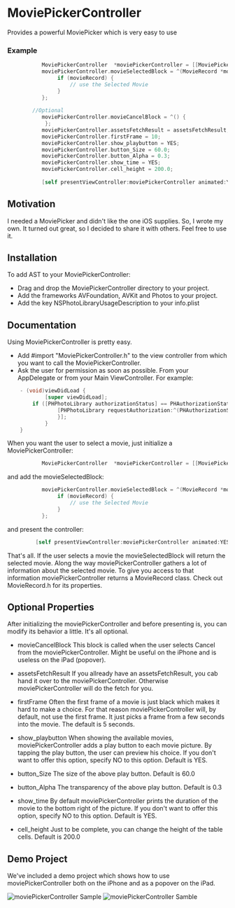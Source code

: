 # MoviePickerController
Provides a powerful MoviePicker which is very easy to use 

### Example
``` objective-c
           MoviePickerController  *moviePickerController = [[MoviePickerController alloc] init];
           moviePickerController.movieSelectedBlock = ^(MovieRecord *movieRecord) {
                if (movieRecord) {
                    // use the Selected Movie
                }
           };
           
		//Optional
           moviePickerController.movieCancelBlock = ^() {
            };
           moviePickerController.assetsFetchResult = assetsFetchResult;
           moviePickerController.firstFrame = 10;
           moviePickerController.show_playbutton = YES;
           moviePickerController.button_Size = 60.0;
           moviePickerController.button_Alpha = 0.3;
           moviePickerController.show_time = YES;
           moviePickerController.cell_height = 200.0;
           
           [self presentViewController:moviePickerController animated:YES completion:nil];
```

## Motivation
I needed a MoviePicker and didn't like the one iOS supplies. So, I wrote my own.
It turned out great, so I decided to share it with others. Feel free to use it.

## Installation
To add AST to your MoviePickerController:
-	Drag and drop the MoviePickerController directory to your project.
-	Add the frameworks AVFoundation, AVKit and Photos to your project.
-	Add the key NSPhotoLibraryUsageDescription to your info.plist

## Documentation
Using MoviePickerController is pretty easy.
-	Add #import "MoviePickerController.h" to the view controller from which you want 
	to call the MoviePickerController.
-	Ask the user for permission as soon as possible. From your AppDelegate or from your Main ViewController.
	For example:
``` objective-c
	- (void)viewDidLoad {
    		[super viewDidLoad];
		if ([PHPhotoLibrary authorizationStatus] == PHAuthorizationStatusNotDetermined) {
		        [PHPhotoLibrary requestAuthorization:^(PHAuthorizationStatus status) {
        		}];
    		}
	} 
```

When you want the user to select a movie, just initialize a MoviePickerController:
``` objective-c
           MoviePickerController  *moviePickerController = [[MoviePickerController alloc] init];
```

and add the movieSelectedBlock:

``` objective-c
           moviePickerController.movieSelectedBlock = ^(MovieRecord *movieRecord) {
                if (movieRecord) {
                    // use the Selected Movie
                }
           };
```

and present the controller:
``` objective-c
         [self presentViewController:moviePickerController animated:YES completion:nil];
```

That's all. If the user selects a movie the movieSelectedBlock will return the selected movie. 
Along the way moviePickerController gathers a lot of information about the selected movie. 
To give you access to that information moviePickerController returns a MovieRecord class. 
Check out MovieRecord.h for its properties.

## Optional Properties
After initializing the moviePickerController and before presenting is, you can modify its behavior a little. 
It's all optional.
-	movieCancelBlock
	This block is called when the user selects Cancel from the moviePickerController. 
	Might be useful on the iPhone and is useless on the iPad (popover).
	
-	assetsFetchResult
	If you allready have an assetsFetchResult, you cab hand it over to the moviePickerController. 
	Otherwise moviePickerController will do the fetch for you.
	
-	firstFrame
	Often the first frame of a movie is just black which makes it hard to make a choice.
	For that reason moviePickerController will, by default, not use the first frame.
	It just picks a frame from a few seconds into the movie. The default is 5 seconds.

-	show_playbutton
	When showing the available movies, moviePickerController adds a play button to each movie picture.
	By tapping the play button, the user can preview his choice.
	If you don't want to offer this option, specify NO to this option.
	Default is YES.

-	button_Size
	The size of the above play button.
    Default is 60.0
    
-	button_Alpha
	The transparency of the above play button.
    Default is 0.3

-	show_time
	By default moviePickerController prints the duration of the movie to the bottom right of the picture.
	If you don't want to offer this option, specify NO to this option.
	Default is YES.

-	cell_height
	Just to be complete, you can change the height of the table cells.
	Default is 200.0

## Demo Project
We've included a demo project which shows how to use moviePickerController 
both on the iPhone and as a popover on the iPad.

<img src="https://github.com/BertRozenberg/MoviePickerController/blob/master/DemoGifs/MoviePickerDemo1.gif" alt="moviePickerController Sample"/>

<img src="https://github.com/BertRozenberg/MoviePickerController/blob/master/DemoGifs/MoviePickerDemo2.gif" alt="moviePickerController Samble"/>

